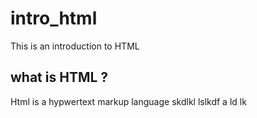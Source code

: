 # intro_html
This is an introduction to HTML
## what is HTML ?
Html is a hypwertext markup language  skdlkl  lslkdf a ld lk 

